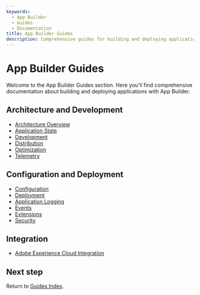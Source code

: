 ```yaml
---
keywords:
  - App Builder
  - Guides
  - Documentation
title: App Builder Guides
description: Comprehensive guides for building and deploying applications with App Builder.
---
```


# App Builder Guides

Welcome to the App Builder Guides section. Here you'll find comprehensive documentation about building and deploying applications with App Builder.

## Architecture and Development

* [Architecture Overview](architecture_overview/architecture-overview.md)
* [Application State](application-state.md)
* [Development](development.md)
* [Distribution](distribution.md)
* [Optimization](optimization.md)
* [Telemetry](telemetry.md)

## Configuration and Deployment

* [Configuration](configuration/configuration.md)
* [Deployment](deployment/deployment.md)
* [Application Logging](application_logging/logging.md)
* [Events](events/custom-events.md)
* [Extensions](extensions/extensions.md)
* [Security](security/index.md)

## Integration

* [Adobe Experience Cloud Integration](exc_app/aec-integration.md)

## Next step

Return to [Guides Index](../index.md). 